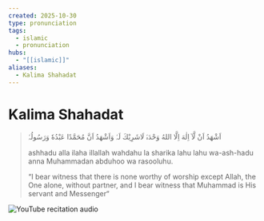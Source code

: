```yaml
---
created: 2025-10-30
type: pronunciation
tags:
  - islamic 
  - pronunciation
hubs:
  - "[[islamic]]"
aliases:
  - Kalima Shahadat
---
```


# Kalima Shahadat

> اَشْهَدُ اَنْ لَّآ اِلٰهَ اِلَّا اللهُ وَحْدَہٗ لَاشَرِيْكَ لَہٗ وَاَشْهَدُ اَنَّ مُحَمَّدًا عَبْدُهٗ وَرَسُولُہٗ
>
> ashhadu alla ilaha illallah wahdahu la sharika lahu lahu wa-ash-hadu anna Muhammadan abduhoo wa rasooluhu.
> 
> “I bear witness that there is none worthy of worship except Allah, the One alone, without partner, and I bear witness that Muhammad is His servant and Messenger“

![YouTube recitation audio](https://www.youtube.com/watch?v=M4c1-ODHdoo)
